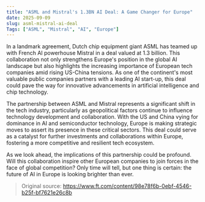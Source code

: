 ```yaml
---
title: "ASML and Mistral's 1.3BN AI Deal: A Game Changer for Europe"
date: 2025-09-09
slug: asml-mistral-ai-deal
Tags: ["ASML", "Mistral", "AI", "Europe"]
---
```

In a landmark agreement, Dutch chip equipment giant ASML has teamed up with French AI powerhouse Mistral in a deal valued at 1.3 billion. This collaboration not only strengthens Europe's position in the global AI landscape but also highlights the increasing importance of European tech companies amid rising US-China tensions. As one of the continent's most valuable public companies partners with a leading AI start-up, this deal could pave the way for innovative advancements in artificial intelligence and chip technology.

The partnership between ASML and Mistral represents a significant shift in the tech industry, particularly as geopolitical factors continue to influence technology development and collaboration. With the US and China vying for dominance in AI and semiconductor technology, Europe is making strategic moves to assert its presence in these critical sectors. This deal could serve as a catalyst for further investments and collaborations within Europe, fostering a more competitive and resilient tech ecosystem.

As we look ahead, the implications of this partnership could be profound. Will this collaboration inspire other European companies to join forces in the face of global competition? Only time will tell, but one thing is certain: the future of AI in Europe is looking brighter than ever.
> Original source: https://www.ft.com/content/98e78f6b-0ebf-4546-b25f-bf7621e26c8b